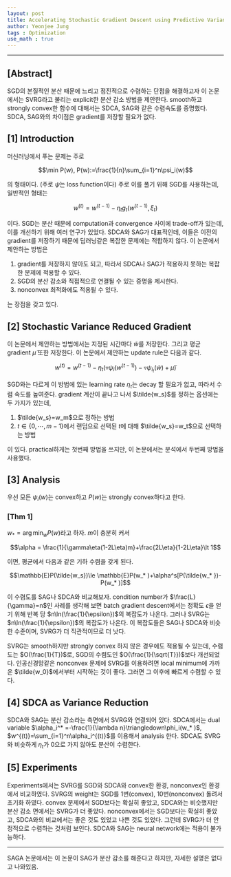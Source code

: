 ```yaml
---
layout: post
title: Accelerating Stochastic Gradient Descent using Predictive Variance Reduction
author: Yeonjee Jung
tags : Optimization
use_math : true
---
```

---

## [Abstract]

SGD의 본질적인 분산 때문에 느리고 점진적으로 수렴하는 단점을 해결하고자 이 논문에서는 SVRG라고 불리는 explicit한 분산 감소 방법을 제안한다. smooth하고 strongly convex한 함수에 대해서는 SDCA, SAG와 같은 수렴속도를 증명했다. SDCA, SAG와의 차이점은 gradient를 저장할 필요가 없다.

## [1] Introduction

머신러닝에서 푸는 문제는 주로

$$\min P(w), P(w):=\frac{1}{n}\sum_{i=1}^n\psi_i(w)$$

의 형태이다. (주로 $\psi$는 loss function이다) 주로 이를 풀기 위해 SGD를 사용하는데, 일반적인 형태는

$$w^{(t)}=w^{(t-1)}-\eta_tg_t(w^{(t-1)}, \xi_t)$$

이다. SGD는 분산 때문에 computation과 convergence 사이에 trade-off가 있는데, 이를 개선하기 위해 여러 연구가 있었다. SDCA와 SAG가 대표적인데, 이들은 이전의 gradient를 저장하기 때문에 딥러닝같은 복잡한 문제에는 적합하지 않다. 이 논문에서 제안하는 방법은

1. gradient를 저장하지 않아도 되고, 따라서 SDCA나 SAG가 적용하지 못하는 복잡한 문제에 적용할 수 있다.  
2. SGD의 분산 감소와 직접적으로 연결될 수 있는 증명을 제시한다.  
3. nonconvex 최적화에도 적용될 수 있다.

는 장점을 갖고 있다.

## [2] Stochastic Variance Reduced Gradient

이 논문에서 제안하는 방법에서는 지정된 시간마다 $\tilde{w}$를 저장한다. 그리고 평균 gradient $\tilde{\mu}$ 또한 저장한다. 이 논문에서 제안하는 update rule은 다음과 같다.

$$w^{(t)}=w^{(t-1)}-\eta_t(\triangledown\psi_i(w^{(t-1)})-\triangledown\psi_{i_t}(\tilde{w})+\tilde{\mu})$$

SGD와는 다르게 이 방법에 있는 learning rate $\eta_t$는 decay 할 필요가 없고, 따라서 수렴 속도를 높여준다. gradient 계산이 끝나고 나서 $\tilde{w_s}$를 정하는 옵션에는 두 가지가 있는데,

1. $\tilde{w_s}=w_m$으로 정하는 방법  
2. $t\in \{0, \cdots , m-1\}$에서 랜덤으로 선택된 $t$에 대해 $\tilde{w_s}=w_t$으로 선택하는 방법

이 있다. practical하게는 첫번째 방법을 쓰지만, 이 논문에서는 분석에서 두번째 방법을 사용했다.

## [3] Analysis

우선 모든 $\psi_i(w)$는 convex하고 $P(w)$는 strongly convex하다고 한다.

### [Thm 1]

$w_* =\arg\min_w P(w)$라고 하자. $m$이 충분히 커서

$$\alpha = \frac{1}{\gamma\eta(1-2L\eta)m}+\frac{2L\eta}{1-2L\eta}\lt 1$$

이면, 평균에서 다음과 같은 기하 수렴을 갖게 된다.

$$\mathbb{E}P(\tilde{w_s})\le \mathbb{E}P(w_* )+\alpha^s[P(\tilde{w_* })-P(w_* )]$$

이 수렴도를 SAG나 SDCA와 비교해보자. condition number가 $\frac{L}{\gamma}=n$인 사례를 생각해 보면 batch gradient descent에서는 정확도 $\epsilon$을 얻기 위해 반복 당 $n\ln(\frac{1}{\epsilon})$의 복잡도가 나온다. 그러나 SVRG는 $n\ln(\frac{1}{\epsilon})$의 복잡도가 나온다. 이 복잡도들은 SAG나 SDCA와 비슷한 수준이며, SVRG가 더 직관적이므로 더 낫다.

SVRG는 smooth하지만 strongly convex 하지 않은 경우에도 적용될 수 있는데, 수렴도는 $O(\frac{1}{T})$로, SGD의 수렴도인 $O(\frac{1}{\sqrt{T}})$보다 개선되었다. 인공신경망같은 nonconvex 문제에 SVRG를 이용하려면 local minimum에 가까운 $\tilde{w_0}$에서부터 시작하는 것이 좋다. 그러면 그 이후에 빠르게 수렴할 수 있다.

## [4] SDCA as Variance Reduction

SDCA와 SAG는 분산 감소라는 측면에서 SVRG와 연결되어 있다. SDCA에서는 dual variable $\alpha_i^* =-\frac{1}{\lambda n}\triangledown\phi_i(w_* )$, $w^{(t)}=\sum_{i=1}^n\alpha_i^{(t)}$를 이용해서 analysis 한다. SDCA도 SVRG와 비슷하게 $\eta_t$가 $0$으로 가지 않아도 분산이 수렴한다.

## [5] Experiments

Experiments에서는 SVRG를 SGD와 SDCA와 convex한 환경, nonconvex인 환경에서 비교하였다. SVRG의 weight는 SGD를 1번(convex), 10번(nonconvex) 돌려서 초기화 하였다. convex 문제에서 SGD보다는 확실히 좋았고, SDCA와는 비슷했지만 분산 감소 면에서는 SVRG가 더 좋았다. nonconvex에서는 SGD보다는 확실히 좋았고, SDCA와의 비교에서는 좋은 것도 있었고 나쁜 것도 있었다. 그런데 SVRG가 더 안정적으로 수렴하는 것처럼 보인다. SDCA와 SAG는 neural network에는 적용이 불가능하다.

---

SAGA 논문에서는 이 논문이 SAG가 분산 감소를 해준다고 하지만, 자세한 설명은 없다고 나와있음.
